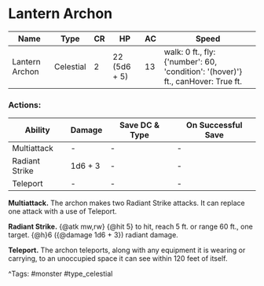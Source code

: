 # Lantern Archon

| Name | Type | CR | HP | AC | Speed |
|------|------|----|----|----|-------|
| Lantern Archon | Celestial | 2 | 22 (5d6 + 5) | 13 | walk: 0 ft., fly: {'number': 60, 'condition': '(hover)'} ft., canHover: True ft. |

### Actions:

| Ability | Damage | Save DC & Type | On Successful Save |
|---------|--------|----------------|--------------------|
| Multiattack | - | - | - |
| Radiant Strike | 1d6 + 3 | - | - |
| Teleport | - | - | - |


**Multiattack.** The archon makes two Radiant Strike attacks. It can replace one attack with a use of Teleport.

**Radiant Strike.** {@atk mw,rw} {@hit 5} to hit, reach 5 ft. or range 60 ft., one target. {@h}6 ({@damage 1d6 + 3}) radiant damage.

**Teleport.** The archon teleports, along with any equipment it is wearing or carrying, to an unoccupied space it can see within 120 feet of itself.

^Tags: #monster #type_celestial
